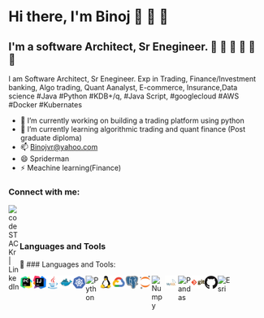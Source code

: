 # Hi there, I'm Binoj  👋 👋 👋


## I'm a software Architect, Sr Enegineer.  👋 👋 👋 👋 👋 👋


<!--
**binojvr/binojvr** is a ✨ _special_ ✨ repository because its `README.md` (this file) appears on your GitHub profile.
-->
I am Software Architect, Sr Enegineer. Exp in Trading, Finance/Investment banking, Algo trading, Quant Aanalyst, E-commerce, Insurance,Data science #Java #Python #KDB+/q, #Java Script, #googlecloud #AWS #Docker #Kubernates

- 🔭 I’m currently working on building a trading platform using python
- 🌱 I’m currently learning algorithmic trading and quant finance (Post graduate diploma)
- 📫 Binojvr@yahoo.com
- 😄 Spriderman
- ⚡ Meachine learning(Finance)

### Connect with me:
[<img align="left" alt="codeSTACKr | LinkedIn" width="22px" src="https://cdn.jsdelivr.net/npm/simple-icons@v3/icons/linkedin.svg" />](https://www.linkedin.com/in/binojvin/)
<br />



<br />

### Languages and Tools
  
🎉 ### Languages and Tools:

[<img align="left" alt="Pycharm" width="26px" src="https://github.com/devicons/devicon/blob/master/icons/pycharm/pycharm-original.svg" />]()
[<img align="left" alt="Intellij" width="26px" src="https://github.com/devicons/devicon/blob/master/icons/intellij/intellij-original.svg" />]()
[<img align="left" alt="Java" width="26px" src="https://github.com/devicons/devicon/blob/master/icons/java/java-original.svg" />]()
[<img align="left" alt="Docker" width="26px" src="https://github.com/devicons/devicon/blob/master/icons/docker/docker-original.svg" />]()
[<img align="left" alt="Kubernetes" width="26px" src="https://github.com/devicons/devicon/blob/master/icons/kubernetes/kubernetes-plain.svg" />]()
[<img align="left" alt="Python" width="26px" src="https://github.com/abranhe/programming-languages-logos/blob/master/src/python/python_128x128.png" />]()
[<img align="left" alt="Linux" width="26px" src="https://github.com/devicons/devicon/blob/master/icons/linux/linux-original.svg" />]()
[<img align="left" alt="GCloud" width="26px" src="https://github.com/devicons/devicon/blob/master/icons/googlecloud/googlecloud-original.svg" />]()
[<img align="left" alt="Postgresql" width="26px" src="https://github.com/devicons/devicon/blob/master/icons/postgresql/postgresql-original.svg" />]()
[<img align="left" alt="Jupyter" width="26px" src="https://github.com/devicons/devicon/blob/master/icons/jupyter/jupyter-original.svg" />]()
[<img align="left" alt="Numpy" width="26px" src="https://upload.wikimedia.org/wikipedia/commons/3/31/NumPy_logo_2020.svg" />]()
[<img align="left" alt="MySQL" width="26px" src="https://raw.githubusercontent.com/github/explore/80688e429a7d4ef2fca1e82350fe8e3517d3494d/topics/mysql/mysql.png" />]()
[<img align="left" alt="Pandas" width="26px" src="https://upload.wikimedia.org/wikipedia/commons/2/22/Pandas_mark.svg" />]()
[<img align="left" alt="Git" width="26px" src="https://raw.githubusercontent.com/github/explore/80688e429a7d4ef2fca1e82350fe8e3517d3494d/topics/git/git.png" />]()
[<img align="left" alt="GitHub" width="26px" src="https://raw.githubusercontent.com/github/explore/78df643247d429f6cc873026c0622819ad797942/topics/github/github.png" />]()
[<img align="left" alt="Esri" width="26px" src="https://geospatialmedia.s3.amazonaws.com/wp-content/uploads/2018/12/esri-1.jpg"/>]()
